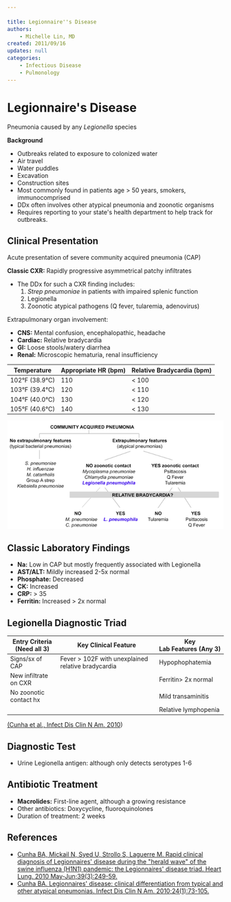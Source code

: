 ```yaml
---

title: Legionnaire''s Disease
authors:
    - Michelle Lin, MD
created: 2011/09/16
updates: null
categories:
    - Infectious Disease
    - Pulmonology
---
```


# Legionnaire's Disease

Pneumonia caused by any _Legionella_ species

**Background**

-   Outbreaks related to exposure to colonized water
-   Air travel
-   Water puddles
-   Excavation
-   Construction sites
-   Most commonly found in patients age > 50 years, smokers, immunocomprised
-   DDx often involves other atypical pneumonia and zoonotic organisms 
-   Requires reporting to your state's health department to help track for outbreaks.

## Clinical Presentation

Acute presentation of severe community acquired pneumonia (CAP) 

**Classic CXR:** Rapidly progressive asymmetrical patchy infiltrates

-   The DDx for such a CXR finding includes: 
    1.  _Strep pneumoniae_ in patients with impaired splenic function 
    2.  Legionella
    3.  Zoonotic atypical pathogens (Q fever, tularemia, adenovirus)

Extrapulmonary organ involvement:

-   **CNS:** Mental confusion, encephalopathic, headache
-   **Cardiac:** Relative bradycardia
-   **GI:** Loose stools/watery diarrhea
-   **Renal:** Microscopic hematuria, renal insufficiency 

| Temperature    | Appropriate HR (bpm) | Relative Bradycardia (bpm) |
| -------------- | -------------------- | -------------------------- |
| 102°F (38.9°C) | 110                  | &lt; 100                   |
| 103°F (39.4°C) | 120                  | &lt; 110                   |
| 104°F (40.0°C) | 130                  | &lt; 120                   |
| 105°F (40.6°C) | 140                  | &lt; 130                   |

![](image-1.png)

## Classic Laboratory Findings

-   **Na:** Low in CAP but mostly frequently associated with Legionella 
-   **AST/ALT:** Mildly increased 2-5x normal
-   **Phosphate:** Decreased
-   **CK:** Increased
-   **CRP:** > 35
-   **Ferritin:** Increased > 2x normal 

## Legionella Diagnostic Triad

| **Entry Criteria (Need all 3)** | **Key Clinical Feature**                              | **Key Lab Features (Any 3)** |
| ------------------------------- | ----------------------------------------------------- | ---------------------------- |
| Signs/sx of CAP                 | Fever > 102F with  unexplained  relative bradycardia  | Hypophophatemia              |
| New infiltrate on CXR           |                                                       | Ferritin> 2x normal          |
| No zoonotic contact hx          |                                                       | Mild transaminitis           |
|                                 |                                                       | Relative lymphopenia         |

[(](http://www.ncbi.nlm.nih.gov/pubmed/?term=20457348)[Cunha et al., Infect Dis Clin N Am. 2010](http://www.ncbi.nlm.nih.gov/pubmed/?term=20171547))

## Diagnostic Test

-   Urine Legionella antigen: although only detects serotypes 1-6

## Antibiotic Treatment

-   **Macrolides:** First-line agent, although a growing resistance
-   Other antibiotics: Doxycycline, fluoroquinolones 
-   Duration of treatment: 2 weeks

## References

-   [Cunha BA, Mickail N, Syed U, Strollo S, Laguerre M. Rapid clinical diagnosis of Legionnaires' disease during the "herald wave" of the swine influenza (H1N1) pandemic: the Legionnaires' disease triad. Heart Lung. 2010 May-Jun;39(3):249-59.](http://www.ncbi.nlm.nih.gov/pubmed/?term=20457348)
-   [Cunha BA. Legionnaires' disease: clinical differentiation from typical and other atypical pneumonias. Infect Dis Clin N Am. 2010;24(1):73-105.](http://www.ncbi.nlm.nih.gov/pubmed/?term=20171547)
